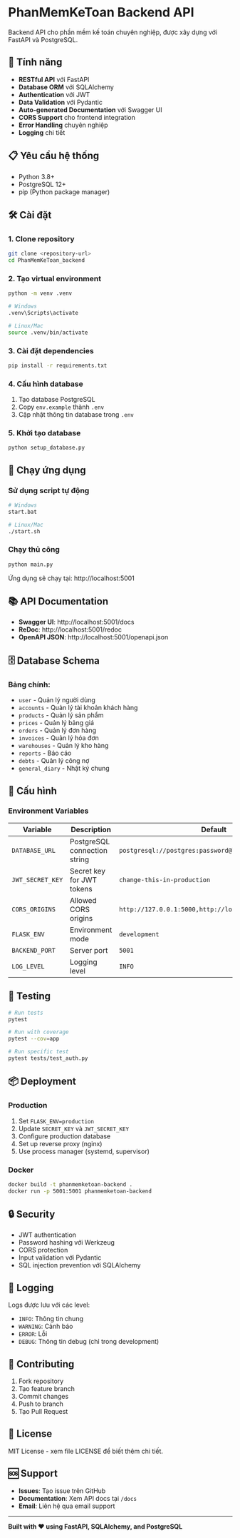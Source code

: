 # PhanMemKeToan Backend API

Backend API cho phần mềm kế toán chuyên nghiệp, được xây dựng với FastAPI và PostgreSQL.

## 🚀 Tính năng

- **RESTful API** với FastAPI
- **Database ORM** với SQLAlchemy
- **Authentication** với JWT
- **Data Validation** với Pydantic
- **Auto-generated Documentation** với Swagger UI
- **CORS Support** cho frontend integration
- **Error Handling** chuyên nghiệp
- **Logging** chi tiết

## 📋 Yêu cầu hệ thống

- Python 3.8+
- PostgreSQL 12+
- pip (Python package manager)

## 🛠️ Cài đặt

### 1. Clone repository
```bash
git clone <repository-url>
cd PhanMemKeToan_backend
```

### 2. Tạo virtual environment
```bash
python -m venv .venv

# Windows
.venv\Scripts\activate

# Linux/Mac
source .venv/bin/activate
```

### 3. Cài đặt dependencies
```bash
pip install -r requirements.txt
```

### 4. Cấu hình database
1. Tạo database PostgreSQL
2. Copy `env.example` thành `.env`
3. Cập nhật thông tin database trong `.env`

### 5. Khởi tạo database
```bash
python setup_database.py
```

## 🚀 Chạy ứng dụng

### Sử dụng script tự động
```bash
# Windows
start.bat

# Linux/Mac
./start.sh
```

### Chạy thủ công
```bash
python main.py
```

Ứng dụng sẽ chạy tại: http://localhost:5001

## 📚 API Documentation

- **Swagger UI**: http://localhost:5001/docs
- **ReDoc**: http://localhost:5001/redoc
- **OpenAPI JSON**: http://localhost:5001/openapi.json

## 🗄️ Database Schema

### Bảng chính:
- `user` - Quản lý người dùng
- `accounts` - Quản lý tài khoản khách hàng
- `products` - Quản lý sản phẩm
- `prices` - Quản lý bảng giá
- `orders` - Quản lý đơn hàng
- `invoices` - Quản lý hóa đơn
- `warehouses` - Quản lý kho hàng
- `reports` - Báo cáo
- `debts` - Quản lý công nợ
- `general_diary` - Nhật ký chung

## 🔧 Cấu hình

### Environment Variables

| Variable | Description | Default |
|----------|-------------|---------|
| `DATABASE_URL` | PostgreSQL connection string | `postgresql://postgres:password@localhost:5432/ketoan` |
| `JWT_SECRET_KEY` | Secret key for JWT tokens | `change-this-in-production` |
| `CORS_ORIGINS` | Allowed CORS origins | `http://127.0.0.1:5000,http://localhost:5000` |
| `FLASK_ENV` | Environment mode | `development` |
| `BACKEND_PORT` | Server port | `5001` |
| `LOG_LEVEL` | Logging level | `INFO` |

## 🧪 Testing

```bash
# Run tests
pytest

# Run with coverage
pytest --cov=app

# Run specific test
pytest tests/test_auth.py
```

## 📦 Deployment

### Production
1. Set `FLASK_ENV=production`
2. Update `SECRET_KEY` và `JWT_SECRET_KEY`
3. Configure production database
4. Set up reverse proxy (nginx)
5. Use process manager (systemd, supervisor)

### Docker
```bash
docker build -t phanmemketoan-backend .
docker run -p 5001:5001 phanmemketoan-backend
```

## 🔒 Security

- JWT authentication
- Password hashing với Werkzeug
- CORS protection
- Input validation với Pydantic
- SQL injection prevention với SQLAlchemy

## 📝 Logging

Logs được lưu với các level:
- `INFO`: Thông tin chung
- `WARNING`: Cảnh báo
- `ERROR`: Lỗi
- `DEBUG`: Thông tin debug (chỉ trong development)

## 🤝 Contributing

1. Fork repository
2. Tạo feature branch
3. Commit changes
4. Push to branch
5. Tạo Pull Request

## 📄 License

MIT License - xem file LICENSE để biết thêm chi tiết.

## 🆘 Support

- **Issues**: Tạo issue trên GitHub
- **Documentation**: Xem API docs tại `/docs`
- **Email**: Liên hệ qua email support

---

**Built with ❤️ using FastAPI, SQLAlchemy, and PostgreSQL**
